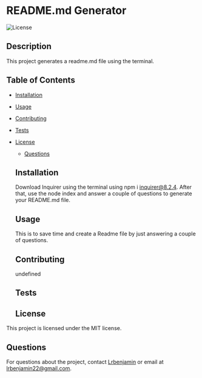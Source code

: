 # README.md Generator
  ![License](https://img.shields.io/badge/license-MIT-blue.svg)

  ## Description
  
  This project generates a readme.md file using the terminal. 
  
  ## Table of Contents
  
  * [Installation](#installation)
  * [Usage](#usage)
  * [Contributing](#contributing)
  * [Tests](#tests)
  
* [License](#license)

  * [Questions](#questions)
  
  ## Installation
  
  Download Inquirer using the terminal using npm i inquirer@8.2.4. After that, use the node index and answer a couple of questions to generate your README.md file.
  
  ## Usage
  
  This is to save time and create a Readme file by just answering a couple of questions.
  
  ## Contributing
  
  undefined
  
  ## Tests
  
  
  
  ## License

This project is licensed under the MIT license.
  
  ## Questions
  
  For questions about the project, contact [Lrbenjamin](https://github.com/Lrbenjamin) or email at lrbenjamin22@gmail.com.
